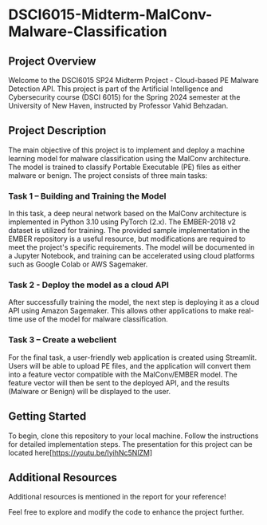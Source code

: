 # DSCI6015-Midterm-MalConv-Malware-Classification

## Project Overview
Welcome to the DSCI6015 SP24 Midterm Project - Cloud-based PE Malware Detection API. This project is part of the Artificial Intelligence and Cybersecurity course (DSCI 6015) for the Spring 2024 semester at the University of New Haven, instructed by Professor Vahid Behzadan.

## Project Description
The main objective of this project is to implement and deploy a machine learning model for malware classification using the MalConv architecture. The model is trained to classify Portable Executable (PE) files as either malware or benign. The project consists of three main tasks:

### Task 1 – Building and Training the Model
In this task, a deep neural network based on the MalConv architecture is implemented in Python 3.10 using PyTorch (2.x). The EMBER-2018 v2 dataset is utilized for training. The provided sample implementation in the EMBER repository is a useful resource, but modifications are required to meet the project's specific requirements. The model will be documented in a Jupyter Notebook, and training can be accelerated using cloud platforms such as Google Colab or AWS Sagemaker.

### Task 2 - Deploy the model as a cloud API
After successfully training the model, the next step is deploying it as a cloud API using Amazon Sagemaker. This allows other applications to make real-time use of the model for malware classification. 

### Task 3 – Create a webclient
For the final task, a user-friendly web application is created using Streamlit. Users will be able to upload PE files, and the application will convert them into a feature vector compatible with the MalConv/EMBER model. The feature vector will then be sent to the deployed API, and the results (Malware or Benign) will be displayed to the user.

## Getting Started
To begin, clone this repository to your local machine. Follow the instructions for detailed implementation steps.
The presentation for this project can be located here[https://youtu.be/IyihNc5NlZM]


## Additional Resources
Additional resources is mentioned in the report for your reference!

Feel free to explore and modify the code to enhance the project further.
